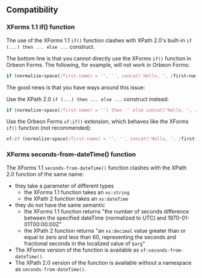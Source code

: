 ## Compatibility

<!-- toc -->

### XForms 1.1 if() function

The use of the XForms 1.1 `if()` function clashes with XPath 2.0's built-in `if (...) then ... else ...` construct.

The bottom line is that you cannot directly use the XForms `if()` function in Orbeon Forms. The following, for example, will not work in Orbeon Forms:

```ruby
if (normalize-space(/first-name) = '', '', concat('Hello, ', /first-name, '!'))
```

The good news is that you have ways around this issue:

Use the XPath 2.0 `if (...) then ... else ...` construct instead:

```ruby
if (normalize-space(/first-name) = '') then '' else concat('Hello, ', /first-name, '!')
```

Use the Orbeon Forms `xf:if()` extension, which behaves like the XForms `if()` function (not recommended):

```ruby
xf:if (normalize-space(/first-name) = '', '', concat('Hello, ', /first-name, '!'))
```

### XForms seconds-from-dateTime() function

The XForms 1.1 `seconds-from-dateTime()` function clashes with the XPath 2.0 function of the same name:

* they take a parameter of different types
    * the XForms 1.1 function takes an `xs:string`
    * the XPath 2 function takes an `xs:dateTime`
* they do not have the same semantic
    * the XForms 1.1 function returns "the number of seconds difference between the specified dateTime (normalized to UTC) and 1970-01-01T00:00:00Z"
    * the XPath 2 function returns "an `xs:decimal` value greater than or equal to zero and less than 60, representing the seconds and fractional seconds in the localized value of `$arg`"
* The XForms version of the function is available as `xf:seconds-from-dateTime()`.
* The XPath 2.0 version of the function is available without a namespace as `seconds-from-dateTime()`.